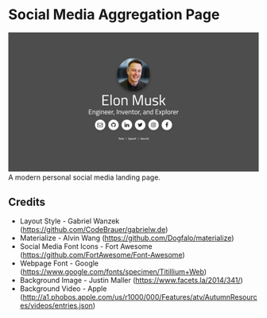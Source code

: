 Social Media Aggregation Page
=============================

![](https://raw.githubusercontent.com/Au1st3in/au1st3in.github.io/master/img/example.png)
A modern personal social media landing page.

## Credits
* Layout Style - Gabriel Wanzek (https://github.com/CodeBrauer/gabrielw.de)
* Materialize - Alvin Wang (https://github.com/Dogfalo/materialize)
* Social Media Font Icons - Fort Awesome (https://github.com/FortAwesome/Font-Awesome)
* Webpage Font - Google (https://www.google.com/fonts/specimen/Titillium+Web)
* Background Image - Justin Maller (https://www.facets.la/2014/341/)
* Background Video - Apple (http://a1.phobos.apple.com/us/r1000/000/Features/atv/AutumnResources/videos/entries.json)
